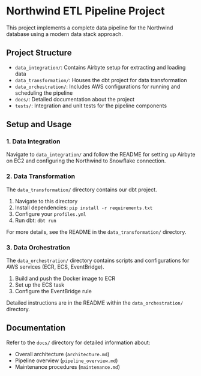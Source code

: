 # Northwind ETL Pipeline Project

This project implements a complete data pipeline for the Northwind database using a modern data stack approach.

## Project Structure

- `data_integration/`: Contains Airbyte setup for extracting and loading data
- `data_transformation/`: Houses the dbt project for data transformation
- `data_orchestration/`: Includes AWS configurations for running and scheduling the pipeline
- `docs/`: Detailed documentation about the project
- `tests/`: Integration and unit tests for the pipeline components

## Setup and Usage

### 1. Data Integration

Navigate to `data_integration/` and follow the README for setting up Airbyte on EC2 and configuring the Northwind to Snowflake connection.

### 2. Data Transformation

The `data_transformation/` directory contains our dbt project. 

1. Navigate to this directory
2. Install dependencies: `pip install -r requirements.txt`
3. Configure your `profiles.yml`
4. Run dbt: `dbt run`

For more details, see the README in the `data_transformation/` directory.

### 3. Data Orchestration

The `data_orchestration/` directory contains scripts and configurations for AWS services (ECR, ECS, EventBridge).

1. Build and push the Docker image to ECR
2. Set up the ECS task
3. Configure the EventBridge rule

Detailed instructions are in the README within the `data_orchestration/` directory.

## Documentation

Refer to the `docs/` directory for detailed information about:

- Overall architecture (`architecture.md`)
- Pipeline overview (`pipeline_overview.md`)
- Maintenance procedures (`maintenance.md`)